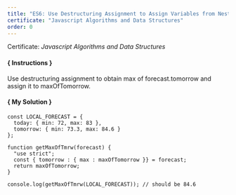```yaml
---
title: "ES6: Use Destructuring Assignment to Assign Variables from Nested Objects"
certificate: "Javascript Algorithms and Data Structures"
order: 0
---
```

Certificate: *Javascript Algorithms and Data Structures*

#### { Instructions }
Use destructuring assignment to obtain max of forecast.tomorrow and assign it to maxOfTomorrow.

#### { My Solution }
```
const LOCAL_FORECAST = {
  today: { min: 72, max: 83 },
  tomorrow: { min: 73.3, max: 84.6 }
};

function getMaxOfTmrw(forecast) {
  "use strict";
  const { tomorrow : { max : maxOfTomorrow }} = forecast;
  return maxOfTomorrow;
}

console.log(getMaxOfTmrw(LOCAL_FORECAST)); // should be 84.6
```